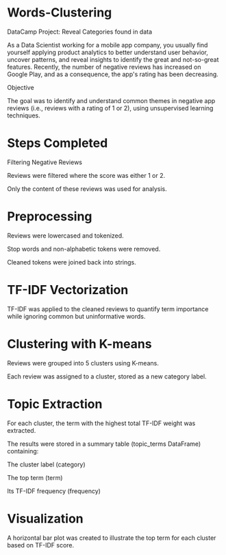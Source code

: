 # Words-Clustering
DataCamp Project: Reveal Categories found in data

As a Data Scientist working for a mobile app company, you usually find yourself applying product analytics to better understand user behavior, uncover patterns, and reveal insights to identify the great and not-so-great features. Recently, the number of negative reviews has increased on Google Play, and as a consequence, the app's rating has been decreasing. 

Objective

The goal was to identify and understand common themes in negative app reviews (i.e., reviews with a rating of 1 or 2), using unsupervised learning techniques.

# Steps Completed
Filtering Negative Reviews

Reviews were filtered where the score was either 1 or 2.

Only the content of these reviews was used for analysis.

# Preprocessing

Reviews were lowercased and tokenized.

Stop words and non-alphabetic tokens were removed.

Cleaned tokens were joined back into strings.

# TF-IDF Vectorization

TF-IDF was applied to the cleaned reviews to quantify term importance while ignoring common but uninformative words.

# Clustering with K-means

Reviews were grouped into 5 clusters using K-means.

Each review was assigned to a cluster, stored as a new category label.

# Topic Extraction

For each cluster, the term with the highest total TF-IDF weight was extracted.

The results were stored in a summary table (topic_terms DataFrame) containing:

The cluster label (category)

The top term (term)

Its TF-IDF frequency (frequency)

# Visualization

A horizontal bar plot was created to illustrate the top term for each cluster based on TF-IDF score.
